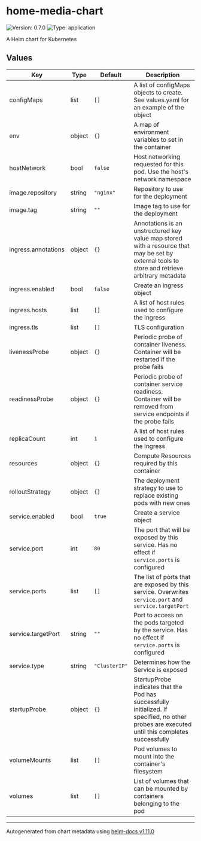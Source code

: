# home-media-chart

![Version: 0.7.0](https://img.shields.io/badge/Version-0.7.0-informational?style=flat-square) ![Type: application](https://img.shields.io/badge/Type-application-informational?style=flat-square)

A Helm chart for Kubernetes

## Values

| Key | Type | Default | Description |
|-----|------|---------|-------------|
| configMaps | list | `[]` | A list of configMaps objects to create. See values.yaml for an example of the object |
| env | object | `{}` | A map of environment variables to set in the container |
| hostNetwork | bool | `false` | Host networking requested for this pod. Use the host's network namespace |
| image.repository | string | `"nginx"` | Repository to use for the deployment |
| image.tag | string | `""` | Image tag to use for the deployment |
| ingress.annotations | object | `{}` | Annotations is an unstructured key value map stored with a resource that may be set by external tools to store and retrieve arbitrary metadata |
| ingress.enabled | bool | `false` | Create an ingress object |
| ingress.hosts | list | `[]` | A list of host rules used to configure the Ingress |
| ingress.tls | list | `[]` | TLS configuration |
| livenessProbe | object | `{}` | Periodic probe of container liveness. Container will be restarted if the probe fails |
| readinessProbe | object | `{}` | Periodic probe of container service readiness. Container will be removed from service endpoints if the probe fails |
| replicaCount | int | `1` | A list of host rules used to configure the Ingress |
| resources | object | `{}` | Compute Resources required by this container |
| rolloutStrategy | object | `{}` | The deployment strategy to use to replace existing pods with new ones |
| service.enabled | bool | `true` | Create a service object |
| service.port | int | `80` | The port that will be exposed by this service. Has no effect if `service.ports` is configured |
| service.ports | list | `[]` | The list of ports that are exposed by this service. Overwrites `service.port` and `service.targetPort` |
| service.targetPort | string | `""` | Port to access on the pods targeted by the service. Has no effect if `service.ports` is configured |
| service.type | string | `"ClusterIP"` | Determines how the Service is exposed |
| startupProbe | object | `{}` | StartupProbe indicates that the Pod has successfully initialized. If specified, no other probes are executed until this completes successfully |
| volumeMounts | list | `[]` | Pod volumes to mount into the container's filesystem |
| volumes | list | `[]` | List of volumes that can be mounted by containers belonging to the pod |

----------------------------------------------
Autogenerated from chart metadata using [helm-docs v1.11.0](https://github.com/norwoodj/helm-docs/releases/v1.11.0)
